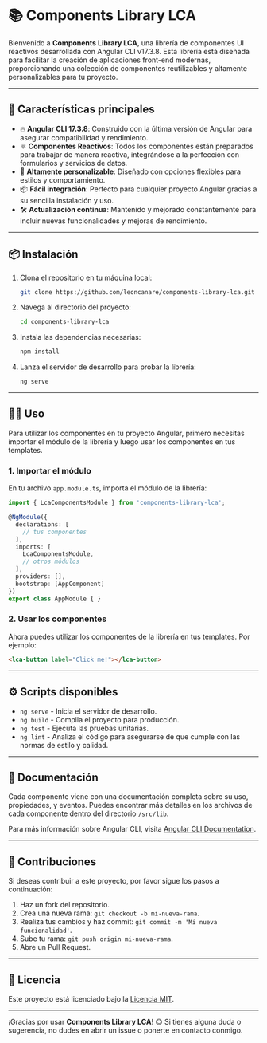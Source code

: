 
# 📚 Components Library LCA

Bienvenido a **Components Library LCA**, una librería de componentes UI reactivos desarrollada con Angular CLI v17.3.8. Esta librería está diseñada para facilitar la creación de aplicaciones front-end modernas, proporcionando una colección de componentes reutilizables y altamente personalizables para tu proyecto.

---

## 🚀 Características principales

- 🔥 **Angular CLI 17.3.8**: Construido con la última versión de Angular para asegurar compatibilidad y rendimiento.
- ⚛️ **Componentes Reactivos**: Todos los componentes están preparados para trabajar de manera reactiva, integrándose a la perfección con formularios y servicios de datos.
- 🎨 **Altamente personalizable**: Diseñado con opciones flexibles para estilos y comportamiento.
- 📦 **Fácil integración**: Perfecto para cualquier proyecto Angular gracias a su sencilla instalación y uso.
- 🛠️ **Actualización continua**: Mantenido y mejorado constantemente para incluir nuevas funcionalidades y mejoras de rendimiento.

---

## 📦 Instalación

1. Clona el repositorio en tu máquina local:
   ```bash
   git clone https://github.com/leoncanare/components-library-lca.git
   ```
   
2. Navega al directorio del proyecto:
   ```bash
   cd components-library-lca
   ```
   
3. Instala las dependencias necesarias:
   ```bash
   npm install
   ```

4. Lanza el servidor de desarrollo para probar la librería:
   ```bash
   ng serve
   ```

---

## 🧑‍💻 Uso

Para utilizar los componentes en tu proyecto Angular, primero necesitas importar el módulo de la librería y luego usar los componentes en tus templates.

### 1. Importar el módulo

En tu archivo `app.module.ts`, importa el módulo de la librería:

```typescript
import { LcaComponentsModule } from 'components-library-lca';

@NgModule({
  declarations: [
    // tus componentes
  ],
  imports: [
    LcaComponentsModule,
    // otros módulos
  ],
  providers: [],
  bootstrap: [AppComponent]
})
export class AppModule { }
```

### 2. Usar los componentes

Ahora puedes utilizar los componentes de la librería en tus templates. Por ejemplo:

```html
<lca-button label="Click me!"></lca-button>
```

---

## ⚙️ Scripts disponibles

- `ng serve` - Inicia el servidor de desarrollo.
- `ng build` - Compila el proyecto para producción.
- `ng test` - Ejecuta las pruebas unitarias.
- `ng lint` - Analiza el código para asegurarse de que cumple con las normas de estilo y calidad.

---

## 📖 Documentación

Cada componente viene con una documentación completa sobre su uso, propiedades, y eventos. Puedes encontrar más detalles en los archivos de cada componente dentro del directorio `/src/lib`.

Para más información sobre Angular CLI, visita [Angular CLI Documentation](https://angular.io/cli).

---

## 👥 Contribuciones

Si deseas contribuir a este proyecto, por favor sigue los pasos a continuación:

1. Haz un fork del repositorio.
2. Crea una nueva rama: `git checkout -b mi-nueva-rama`.
3. Realiza tus cambios y haz commit: `git commit -m 'Mi nueva funcionalidad'`.
4. Sube tu rama: `git push origin mi-nueva-rama`.
5. Abre un Pull Request.

---

## 📄 Licencia

Este proyecto está licenciado bajo la [Licencia MIT](LICENSE.txt).

---

¡Gracias por usar **Components Library LCA**! 😊 Si tienes alguna duda o sugerencia, no dudes en abrir un issue o ponerte en contacto conmigo.
